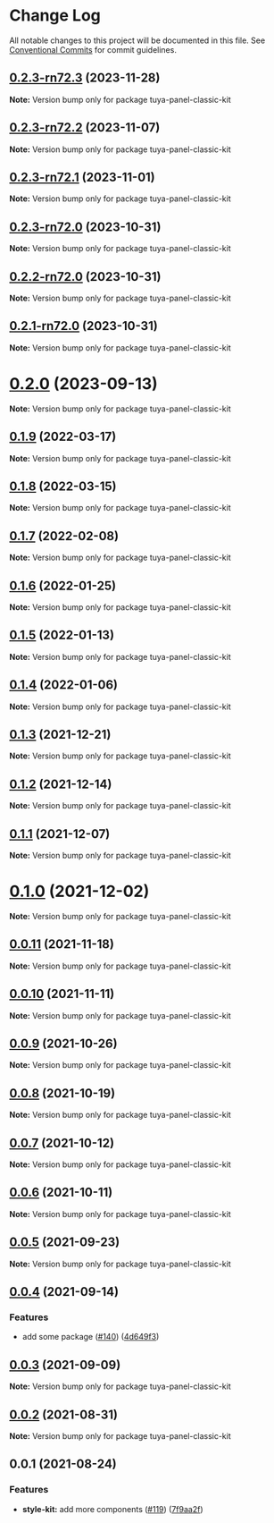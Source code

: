 # Change Log

All notable changes to this project will be documented in this file.
See [Conventional Commits](https://conventionalcommits.org) for commit guidelines.

## [0.2.3-rn72.3](https://github.com/tuya/tuya-panel-kit/compare/tuya-panel-classic-kit@0.2.3-rn72.2...tuya-panel-classic-kit@0.2.3-rn72.3) (2023-11-28)

**Note:** Version bump only for package tuya-panel-classic-kit





## [0.2.3-rn72.2](https://github.com/tuya/tuya-panel-kit/compare/tuya-panel-classic-kit@0.2.3-rn72.1...tuya-panel-classic-kit@0.2.3-rn72.2) (2023-11-07)

**Note:** Version bump only for package tuya-panel-classic-kit





## [0.2.3-rn72.1](https://github.com/tuya/tuya-panel-kit/compare/tuya-panel-classic-kit@0.2.3-rn72.0...tuya-panel-classic-kit@0.2.3-rn72.1) (2023-11-01)

**Note:** Version bump only for package tuya-panel-classic-kit





## [0.2.3-rn72.0](https://github.com/tuya/tuya-panel-kit/compare/tuya-panel-classic-kit@0.2.2-rn72.0...tuya-panel-classic-kit@0.2.3-rn72.0) (2023-10-31)

**Note:** Version bump only for package tuya-panel-classic-kit





## [0.2.2-rn72.0](https://github.com/tuya/tuya-panel-kit/compare/tuya-panel-classic-kit@0.2.1-rn72.0...tuya-panel-classic-kit@0.2.2-rn72.0) (2023-10-31)

**Note:** Version bump only for package tuya-panel-classic-kit





## [0.2.1-rn72.0](https://github.com/tuya/tuya-panel-kit/compare/tuya-panel-classic-kit@0.2.0...tuya-panel-classic-kit@0.2.1-rn72.0) (2023-10-31)

**Note:** Version bump only for package tuya-panel-classic-kit





# [0.2.0](https://github.com/tuya/tuya-panel-kit/compare/tuya-panel-classic-kit@0.1.9...tuya-panel-classic-kit@0.2.0) (2023-09-13)

**Note:** Version bump only for package tuya-panel-classic-kit





## [0.1.9](https://github.com/tuya/tuya-panel-kit/compare/tuya-panel-classic-kit@0.1.8...tuya-panel-classic-kit@0.1.9) (2022-03-17)

**Note:** Version bump only for package tuya-panel-classic-kit





## [0.1.8](https://github.com/tuya/tuya-panel-kit/compare/tuya-panel-classic-kit@0.1.7...tuya-panel-classic-kit@0.1.8) (2022-03-15)

**Note:** Version bump only for package tuya-panel-classic-kit





## [0.1.7](https://github.com/tuya/tuya-panel-kit/compare/tuya-panel-classic-kit@0.1.6...tuya-panel-classic-kit@0.1.7) (2022-02-08)

**Note:** Version bump only for package tuya-panel-classic-kit





## [0.1.6](https://github.com/tuya/tuya-panel-kit/compare/tuya-panel-classic-kit@0.1.5...tuya-panel-classic-kit@0.1.6) (2022-01-25)

**Note:** Version bump only for package tuya-panel-classic-kit





## [0.1.5](https://github.com/tuya/tuya-panel-kit/compare/tuya-panel-classic-kit@0.1.4...tuya-panel-classic-kit@0.1.5) (2022-01-13)

**Note:** Version bump only for package tuya-panel-classic-kit





## [0.1.4](https://github.com/tuya/tuya-panel-kit/compare/tuya-panel-classic-kit@0.1.3...tuya-panel-classic-kit@0.1.4) (2022-01-06)

**Note:** Version bump only for package tuya-panel-classic-kit





## [0.1.3](https://github.com/tuya/tuya-panel-kit/compare/tuya-panel-classic-kit@0.1.2...tuya-panel-classic-kit@0.1.3) (2021-12-21)

**Note:** Version bump only for package tuya-panel-classic-kit





## [0.1.2](https://github.com/tuya/tuya-panel-kit/compare/tuya-panel-classic-kit@0.1.1...tuya-panel-classic-kit@0.1.2) (2021-12-14)

**Note:** Version bump only for package tuya-panel-classic-kit





## [0.1.1](https://github.com/tuya/tuya-panel-kit/compare/tuya-panel-classic-kit@0.0.11...tuya-panel-classic-kit@0.1.1) (2021-12-07)

**Note:** Version bump only for package tuya-panel-classic-kit





# [0.1.0](https://github.com/tuya/tuya-panel-kit/compare/tuya-panel-classic-kit@0.0.11...tuya-panel-classic-kit@0.1.0) (2021-12-02)

**Note:** Version bump only for package tuya-panel-classic-kit





## [0.0.11](https://github.com/tuya/tuya-panel-kit/compare/tuya-panel-classic-kit@0.0.10...tuya-panel-classic-kit@0.0.11) (2021-11-18)

**Note:** Version bump only for package tuya-panel-classic-kit





## [0.0.10](https://github.com/tuya/tuya-panel-kit/compare/tuya-panel-classic-kit@0.0.9...tuya-panel-classic-kit@0.0.10) (2021-11-11)

**Note:** Version bump only for package tuya-panel-classic-kit





## [0.0.9](https://github.com/tuya/tuya-panel-kit/compare/tuya-panel-classic-kit@0.0.8...tuya-panel-classic-kit@0.0.9) (2021-10-26)

**Note:** Version bump only for package tuya-panel-classic-kit





## [0.0.8](https://github.com/tuya/tuya-panel-kit/compare/tuya-panel-classic-kit@0.0.6...tuya-panel-classic-kit@0.0.8) (2021-10-19)

**Note:** Version bump only for package tuya-panel-classic-kit





## [0.0.7](https://github.com/tuya/tuya-panel-kit/compare/tuya-panel-classic-kit@0.0.6...tuya-panel-classic-kit@0.0.7) (2021-10-12)

**Note:** Version bump only for package tuya-panel-classic-kit





## [0.0.6](https://github.com/tuya/tuya-panel-kit/compare/tuya-panel-classic-kit@0.0.5...tuya-panel-classic-kit@0.0.6) (2021-10-11)

**Note:** Version bump only for package tuya-panel-classic-kit





## [0.0.5](https://github.com/tuya/tuya-panel-kit/compare/tuya-panel-classic-kit@0.0.4...tuya-panel-classic-kit@0.0.5) (2021-09-23)

**Note:** Version bump only for package tuya-panel-classic-kit





## [0.0.4](https://github.com/tuya/tuya-panel-kit/compare/tuya-panel-classic-kit@0.0.3...tuya-panel-classic-kit@0.0.4) (2021-09-14)


### Features

* add some package ([#140](https://github.com/tuya/tuya-panel-kit/issues/140)) ([4d649f3](https://github.com/tuya/tuya-panel-kit/commit/4d649f3020ac96bc9aa16c0d27f925b13244317c))





## [0.0.3](https://github.com/tuya/tuya-panel-kit/compare/tuya-panel-classic-kit@0.0.2...tuya-panel-classic-kit@0.0.3) (2021-09-09)

**Note:** Version bump only for package tuya-panel-classic-kit





## [0.0.2](https://github.com/tuya/tuya-panel-kit/compare/tuya-panel-classic-kit@0.0.1...tuya-panel-classic-kit@0.0.2) (2021-08-31)

**Note:** Version bump only for package tuya-panel-classic-kit





## 0.0.1 (2021-08-24)


### Features

* **style-kit:** add more components ([#119](https://github.com/tuya/tuya-panel-kit/issues/119)) ([7f9aa2f](https://github.com/tuya/tuya-panel-kit/commit/7f9aa2fecf01c73760eeb88fcc09703ccef3afca))

